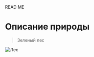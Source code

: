 READ ME

# Oписание природы # 

> Зеленый лес

![Лес](https://gas-kvas.com/uploads/posts/2022-11/1668296963_5-gas-kvas-com-p-priroda-les-kartinki-5.jpg)

